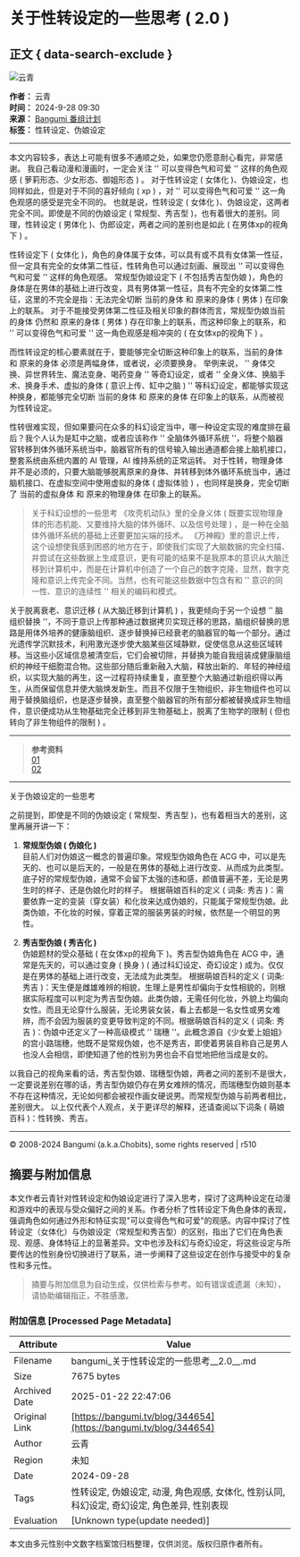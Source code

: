 # 关于性转设定的一些思考 ( 2.0 )

## 正文 { data-search-exclude }


![云青](https://lain.bgm.tv/pic/user/l/000/77/67/776764.jpg?r=1719505993&hd=1)

**作者：** 云青  
**时间：** 2024-9-28 09:30  
**来源：** [Bangumi 番组计划](https://bangumi.tv/)  
**标签：** 性转设定、伪娘设定  

---

本文内容较多，表达上可能有很多不通顺之处，如果您仍愿意耐心看完，非常感谢。 我自己看动漫和漫画时，一定会关注 '' 可以变得色气和可爱 '' 这样的角色观感 ( 萝莉形态、少女形态、御姐形态 ) 。 对于性转设定 ( 女体化 )、伪娘设定，也同样如此，但是对于不同的喜好倾向 ( xp ) ，对 '' 可以变得色气和可爱 '' 这一角色观感的感受是完全不同的。 也就是说，性转设定 ( 女体化 )、伪娘设定，这两者完全不同。即使是不同的伪娘设定 ( 常规型、秀吉型 )，也有着很大的差别。同理，性转设定 ( 男体化 )、伪郎设定，两者之间的差别也是如此 ( 在男体xp的视角下 ) 。 

性转设定下 ( 女体化 )，角色的身体属于女体，可以具有或不具有女体第一性征，但一定具有完全的女体第二性征，性转角色可以通过刻画、展现出 '' 可以变得色气和可爱 '' 这样的角色观感。 常规型伪娘设定下 ( 不包括秀吉型伪娘 )，角色的身体是在男体的基础上进行改变，具有男体第一性征，具有不完全的女体第二性征，这里的不完全是指：无法完全切断 当前的身体 和 原来的身体 ( 男体 ) 在印象上的联系。 对于不能接受男体第二性征及相关印象的群体而言，常规型伪娘当前的身体 仍然和 原来的身体 ( 男体 ) 存在印象上的联系，而这种印象上的联系，和 '' 可以变得色气和可爱 '' 这一角色观感是相冲突的 ( 在女体xp的视角下 ) 。

而性转设定的核心要素就在于，要能够完全切断这种印象上的联系，当前的身体 和 原来的身体 必须是两幅身体，或者说，必须要换身。 举例来说， '' 身体交换、异世界转生、魔法变身、喝药变身 '' 等奇幻设定，或者 '' 全身义体、换脑手术、换身手术、虚拟的身体 ( 意识上传、缸中之脑 ) '' 等科幻设定，都能够实现这种换身，都能够完全切断 当前的身体 和 原来的身体 在印象上的联系，从而被视为性转设定。

性转很难实现，但如果要问在众多的科幻设定当中，哪一种设定实现的难度排在最后？我个人认为是缸中之脑，或者应该称作 '' 全脑体外循环系统 ''，将整个脑器官转移到体外循环系统当中，脑器官所有的信号输入输出通道都会接上脑机接口，整套系统由系统内置的 AI 管理，AI 维持系统的正常运转。 对于性转，物理身体并不是必须的，只要大脑能够脱离原来的身体、并转移到体外循环系统当中，通过脑机接口、在虚拟空间中使用虚拟的身体 ( 虚拟体验 ) ，也同样是换身，完全切断了 当前的虚拟身体 和 原来的物理身体 在印象上的联系。

> 关于科幻设想的一些思考 《攻壳机动队》里的全身义体 ( 既要实现物理身体的形态机能、又要维持大脑的体外循环、以及信号处理 ) ，是一种在全脑体外循环系统的基础上还要更加尖端的技术。 《万神殿》里的意识上传，这个设想使我感到困惑的地方在于，即使我们实现了大脑数据的完全扫描、并尝试在这些数据上生成意识，更有可能的结果不是我原本的意识从大脑迁移到计算机中，而是在计算机中创造了一个自己的数字克隆，显然，数字克隆和意识上传完全不同。当然，也有可能这些数据中包含有和 '' 意识的同一性、意识的连续性 '' 相关的编码和模式。 

关于脱离衰老、意识迁移 ( 从大脑迁移到计算机 ) ，我更倾向于另一个设想 '' 脑组织替换 ''，不同于意识上传那种通过数据拷贝实现迁移的思路，脑组织替换的思路是用体外培养的健康脑组织、逐步替换掉已经衰老的脑器官的每一个部分。通过光遗传学沉默技术，利用激光逐步使大脑某些区域静默，促使信息从这些区域转移。当这些小区域信息被清空后，它们会被切除，并替换为能自我组装成健康脑组织的神经干细胞混合物。这些部分随后重新融入大脑，释放出新的、年轻的神经组织，以实现大脑的再生，这一过程将持续重复，直至整个大脑通过新组织得以再生，从而保留信息并使大脑焕发新生。而且不仅限于生物组织，非生物组件也可以用于替换脑组织，也是逐步替换，直至整个脑器官的所有部分都被替换成非生物组件，意识便成功从生物基础完全迁移到非生物基础上，脱离了生物学的限制 ( 但也转向了非生物组件的限制 ) 。

---

> **参考资料**  
>  [01](https://coordination-editor-alpha-internal.lateral.io/public/C7RSzsvfjpCkEa0p905au/lKBteGB-rXdeJVFJJICiZ)  
>  [02](https://www.betherapeutics.com/)  

---

关于伪娘设定的一些思考

之前提到，即使是不同的伪娘设定 ( 常规型、秀吉型 )，也有着相当大的差别，这里再展开讲一下：

1. **常规型伪娘 ( 伪娘化 )**  
   目前人们对伪娘这一概念的普遍印象。常规型伪娘角色在 ACG 中，可以是先天的、也可以是后天的，一般是在男体的基础上进行改变、从而成为此类型。底子好的常规型伪娘，通常不会留下太强的违和感，颜值普遍不差，无论是男生时的样子、还是伪娘化时的样子。 根据萌娘百科的定义 ( 词条: 秀吉 )：需要依靠一定的变装（穿女装）和化妆来达成伪娘的，只能属于常规型伪娘。此类伪娘，不化妆的时候，穿着正常的服装男装的时候，依然是一个明显的男性。

2. **秀吉型伪娘 ( 秀吉化 )**  
   伪娘题材的受众基础 ( 在女体xp的视角下 )。秀吉型伪娘角色在 ACG 中，通常是先天的，可以通过变身 ( 换身 ) ( 通过科幻设定、奇幻设定 ) 成为。仅仅是在男体的基础上进行改变，无法成为此类型。 根据萌娘百科的定义 ( 词条: 秀吉 )：天生便是雌雄难辨的相貌，生理上是男性却偏向于女性相貌的，则根据实际程度可以判定为秀吉型伪娘。此类伪娘，无需任何化妆，外貌上均偏向女性。而且无论穿什么服装，无论男装女装，看上去都是一名女性或男女难辨，而不会因为服装的变更导致判定的不同。根据萌娘百科的定义 ( 词条: 秀吉 )：伪娘中还定义了一种高级模式 '' 瑞穗 ''。此概念源自《少女爱上姐姐》的宫小路瑞穗，他既不是常规伪娘，也不是秀吉，即使着男装自称自己是男人也没人会相信，即使知道了他的性别为男也会不自觉地把他当成是女的。

以我自己的视角来看的话，秀吉型伪娘、瑞穗型伪娘，两者之间的差别不是很大，一定要说差别在哪的话，秀吉型伪娘仍存在男女难辨的情况，而瑞穗型伪娘则基本不存在这种情况，无论如何都会被视作画女硬说男。而常规型伪娘与前两者相比，差别很大。 以上仅代表个人观点，关于更详尽的解释，还请查阅以下词条 ( 萌娘百科 )：性转换、秀吉。

---

© 2008-2024 Bangumi (a.k.a.Chobits), some rights reserved | r510
<!-- tcd_original_link https://bangumi.tv/blog/344654 -->


## 摘要与附加信息

<!-- tcd_abstract -->
本文作者云青针对性转设定和伪娘设定进行了深入思考，探讨了这两种设定在动漫和游戏中的表现与受众偏好之间的关系。作者分析了性转设定下角色身体的表现，强调角色如何通过外形和特征实现"可以变得色气和可爱"的观感。内容中探讨了性转设定（女体化）与伪娘设定（常规型和秀吉型）的区别，指出了它们在角色表现、观感、身体特征上的显著差异。文中也涉及科幻与奇幻设定，将这些设定与所要传达的性别身份切换进行了联系，进一步阐释了这些设定在创作与接受中的复杂性和多元性。
<!-- tcd_abstract_end -->

> 摘要与附加信息为自动生成，仅供检索与参考。如有错误或遗漏（未知），请协助编辑指正，不胜感激。

### 附加信息 [Processed Page Metadata]

| Attribute       | Value                                  |
|-----------------|----------------------------------------|
| Filename        | bangumi_关于性转设定的一些思考__2.0__.md                             |
| Size            | 7675 bytes                           |
| Archived Date   | 2025-01-22 22:47:06                             |
| Original Link   | [https://bangumi.tv/blog/344654](https://bangumi.tv/blog/344654)                       |
| Author          | 云青                               |
| Region          | 未知                               |
| Date            | 2024-09-28                                 |
| Tags            | 性转设定, 伪娘设定, 动漫, 角色观感, 女体化, 性别认同, 科幻设定, 奇幻设定, 角色差异, 性别表现                                 |
| Evaluation            | [Unknown type(update needed)]                                 |
<!-- tcd_table_end -->

本文由多元性别中文数字档案馆归档整理，仅供浏览。版权归原作者所有。
